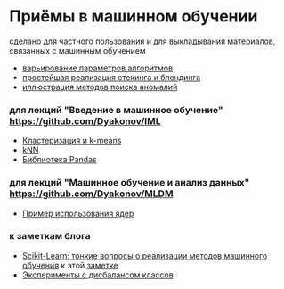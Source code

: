 # Приёмы в машинном обучении

сделано для частного пользования и для выкладывания материалов, связанных с машинным обучением

* [варьирование параметров алгоритмов](dj_explore_algoparameters.ipynb)
* [простейшая реализация стекинга и блендинга](dj_stacking.ipynb)
* [иллюстрация методов поиска аномалий](dj_oneclass_press.ipynb)


### для лекций "Введение в машинное обучение" https://github.com/Dyakonov/IML
* [Кластеризация и k-means](dj_IML_cluster_kmeans.ipynb)
* [kNN](dj_IML_kNN.ipynb)
* [Библиотека Pandas](dj_pandas_tutorial_05.ipynb)

### для лекций "Машинное обучение и анализ данных" https://github.com/Dyakonov/MLDM
* [Пример использования ядер](dj_MLDM_kernels.ipynb)

### к заметкам блога
* [Scikit-Learn: тонкие вопросы о реализации методов машинного обучения](blog_01.ipynb) к этой [заметке](https://dyakonov.org/2021/03/03/ml-scikit-learn)
* [Эксперименты с дисбалансом классов](book_disbalance_public_v1.ipynb)
